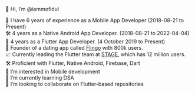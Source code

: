👋 Hi, I’m @iammofidul 

  
🍎 I have 6 years of experience as a Mobile App Developer  (2018-08-21 to Present)  
🛠️ 4 years as a Native Android App Developer.  (2018-08-21 to 2022-04-04)  
🍎 4 years as a Flutter App Developer.  (4 October 2019 to Present)  
🚀 Founder of a dating app called [Flingo](https://play.google.com/store/apps/details?id=com.contactmofidul.fling&hl=en-IN) with 800k users.     
📈 Currently leading the Flutter team at [STAGE](https://www.stage.in/haryanvi), which has 12 million users.   
🛠️ Proficient with Flutter, Native Android, Firebase, Dart  
👀 I’m interested in Mobile development   
🌱 I’m currently learning DSA   
💞️ I’m looking to collaborate on Flutter-based repositories 

<!---
iammofidul/iammofidul is a ✨ special ✨ repository because its `README.md` (this file) appears on your GitHub profile.
You can click the Preview link to take a look at your changes.
--->

